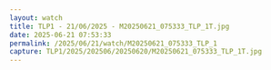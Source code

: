 ```yaml
---
layout: watch
title: TLP1 - 21/06/2025 - M20250621_075333_TLP_1T.jpg
date: 2025-06-21 07:53:33
permalink: /2025/06/21/watch/M20250621_075333_TLP_1
capture: TLP1/2025/202506/20250620/M20250621_075333_TLP_1T.jpg
---
```

